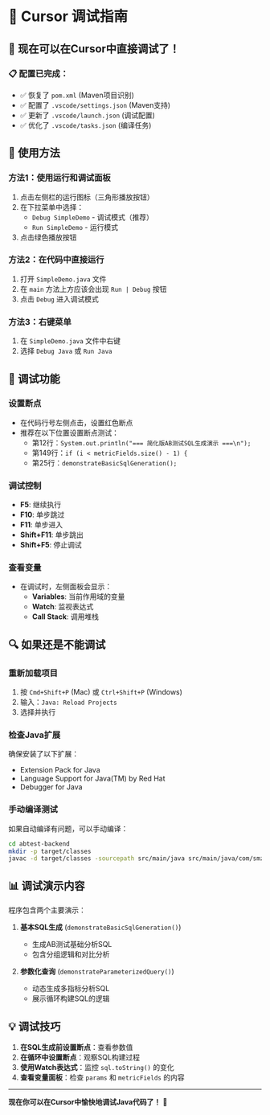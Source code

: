 # 🐛 Cursor 调试指南

## 🎯 现在可以在Cursor中直接调试了！

### 📋 配置已完成：
- ✅ 恢复了 `pom.xml` (Maven项目识别)
- ✅ 配置了 `.vscode/settings.json` (Maven支持)
- ✅ 更新了 `.vscode/launch.json` (调试配置)
- ✅ 优化了 `.vscode/tasks.json` (编译任务)

## 🚀 使用方法

### 方法1：使用运行和调试面板
1. 点击左侧栏的运行图标（三角形播放按钮）
2. 在下拉菜单中选择：
   - `Debug SimpleDemo` - 调试模式（推荐）
   - `Run SimpleDemo` - 运行模式
3. 点击绿色播放按钮

### 方法2：在代码中直接运行
1. 打开 `SimpleDemo.java` 文件
2. 在 `main` 方法上方应该会出现 `Run | Debug` 按钮
3. 点击 `Debug` 进入调试模式

### 方法3：右键菜单
1. 在 `SimpleDemo.java` 文件中右键
2. 选择 `Debug Java` 或 `Run Java`

## 🔧 调试功能

### 设置断点
- 在代码行号左侧点击，设置红色断点
- 推荐在以下位置设置断点测试：
  - 第12行：`System.out.println("=== 简化版AB测试SQL生成演示 ===\n");`
  - 第149行：`if (i < metricFields.size() - 1) {`
  - 第25行：`demonstrateBasicSqlGeneration();`

### 调试控制
- **F5**: 继续执行
- **F10**: 单步跳过
- **F11**: 单步进入
- **Shift+F11**: 单步跳出
- **Shift+F5**: 停止调试

### 查看变量
- 在调试时，左侧面板会显示：
  - **Variables**: 当前作用域的变量
  - **Watch**: 监视表达式
  - **Call Stack**: 调用堆栈

## 🔍 如果还是不能调试

### 重新加载项目
1. 按 `Cmd+Shift+P` (Mac) 或 `Ctrl+Shift+P` (Windows)
2. 输入：`Java: Reload Projects`
3. 选择并执行

### 检查Java扩展
确保安装了以下扩展：
- Extension Pack for Java
- Language Support for Java(TM) by Red Hat
- Debugger for Java

### 手动编译测试
如果自动编译有问题，可以手动编译：
```bash
cd abtest-backend
mkdir -p target/classes
javac -d target/classes -sourcepath src/main/java src/main/java/com/smzdm/abtest/SimpleDemo.java
```

## 📊 调试演示内容

程序包含两个主要演示：

1. **基本SQL生成** (`demonstrateBasicSqlGeneration()`)
   - 生成AB测试基础分析SQL
   - 包含分组逻辑和对比分析

2. **参数化查询** (`demonstrateParameterizedQuery()`)
   - 动态生成多指标分析SQL
   - 展示循环构建SQL的逻辑

## 💡 调试技巧

1. **在SQL生成前设置断点**：查看参数值
2. **在循环中设置断点**：观察SQL构建过程
3. **使用Watch表达式**：监控 `sql.toString()` 的变化
4. **查看变量面板**：检查 `params` 和 `metricFields` 的内容

---

**现在你可以在Cursor中愉快地调试Java代码了！** 🎉 